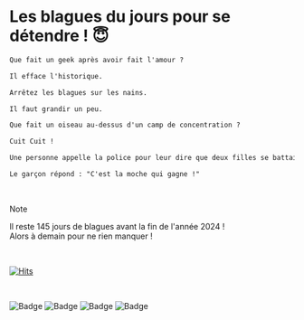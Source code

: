 
<h1>Les blagues du jours pour se détendre ! 😇</h1>

```diff
Que fait un geek après avoir fait l'amour ?

Il efface l'historique.
```

```diff
Arrêtez les blagues sur les nains.

Il faut grandir un peu.
```

```diff
Que fait un oiseau au-dessus d'un camp de concentration ?

Cuit Cuit !
```

```diff
Une personne appelle la police pour leur dire que deux filles se battaient pour lui. La police lui demande donc quel est le problème.

Le garçon répond : "C'est la moche qui gagne !"
```

<br/>

> [!NOTE]
> Il reste 145 jours de blagues avant la fin de l'année 2024 ! <br/>
> Alors à demain pour ne rien manquer !

<br/>

[![Hits](https://hits.seeyoufarm.com/api/count/incr/badge.svg?url=https%3A%2F%2Fgithub.com%2FClems02%2Fhit-counter&count_bg=%23003E80&title_bg=%235C9FE1&icon=powershell.svg&icon_color=%23FFFFFF&title=Visite&edge_flat=false)](https://hits.seeyoufarm.com)

<br/>

![Badge](https://img.shields.io/badge/Last%20updated%20on-white?style=for-the-badge&logo=clockify)   ![Badge](https://img.shields.io/badge/08/08-white?style=for-the-badge) ![Badge](https://img.shields.io/badge/at-white?style=for-the-badge) ![Badge](https://img.shields.io/badge/13:49-white?style=for-the-badge)

